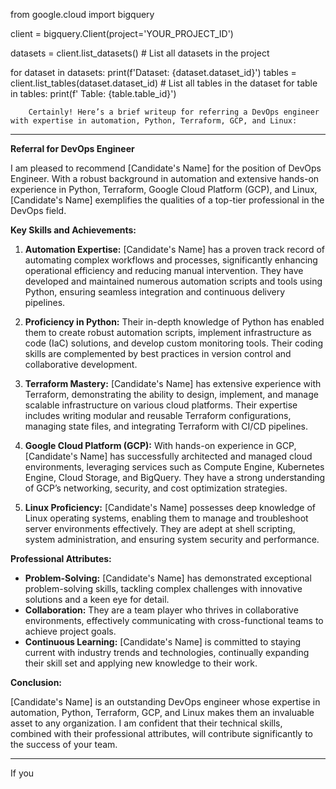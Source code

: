 from google.cloud import bigquery

client = bigquery.Client(project='YOUR_PROJECT_ID')

datasets = client.list_datasets()  # List all datasets in the project

for dataset in datasets:
    print(f'Dataset: {dataset.dataset_id}')
    tables = client.list_tables(dataset.dataset_id)  # List all tables in the dataset
    for table in tables:
        print(f'  Table: {table.table_id}')



        Certainly! Here’s a brief writeup for referring a DevOps engineer with expertise in automation, Python, Terraform, GCP, and Linux:

---

**Referral for DevOps Engineer**

I am pleased to recommend [Candidate's Name] for the position of DevOps Engineer. With a robust background in automation and extensive hands-on experience in Python, Terraform, Google Cloud Platform (GCP), and Linux, [Candidate's Name] exemplifies the qualities of a top-tier professional in the DevOps field.

**Key Skills and Achievements:**

1. **Automation Expertise:** [Candidate's Name] has a proven track record of automating complex workflows and processes, significantly enhancing operational efficiency and reducing manual intervention. They have developed and maintained numerous automation scripts and tools using Python, ensuring seamless integration and continuous delivery pipelines.

2. **Proficiency in Python:** Their in-depth knowledge of Python has enabled them to create robust automation scripts, implement infrastructure as code (IaC) solutions, and develop custom monitoring tools. Their coding skills are complemented by best practices in version control and collaborative development.

3. **Terraform Mastery:** [Candidate's Name] has extensive experience with Terraform, demonstrating the ability to design, implement, and manage scalable infrastructure on various cloud platforms. Their expertise includes writing modular and reusable Terraform configurations, managing state files, and integrating Terraform with CI/CD pipelines.

4. **Google Cloud Platform (GCP):** With hands-on experience in GCP, [Candidate's Name] has successfully architected and managed cloud environments, leveraging services such as Compute Engine, Kubernetes Engine, Cloud Storage, and BigQuery. They have a strong understanding of GCP’s networking, security, and cost optimization strategies.

5. **Linux Proficiency:** [Candidate's Name] possesses deep knowledge of Linux operating systems, enabling them to manage and troubleshoot server environments effectively. They are adept at shell scripting, system administration, and ensuring system security and performance.

**Professional Attributes:**

- **Problem-Solving:** [Candidate's Name] has demonstrated exceptional problem-solving skills, tackling complex challenges with innovative solutions and a keen eye for detail.
- **Collaboration:** They are a team player who thrives in collaborative environments, effectively communicating with cross-functional teams to achieve project goals.
- **Continuous Learning:** [Candidate's Name] is committed to staying current with industry trends and technologies, continually expanding their skill set and applying new knowledge to their work.

**Conclusion:**

[Candidate's Name] is an outstanding DevOps engineer whose expertise in automation, Python, Terraform, GCP, and Linux makes them an invaluable asset to any organization. I am confident that their technical skills, combined with their professional attributes, will contribute significantly to the success of your team.

---

If you
